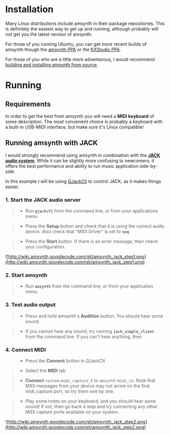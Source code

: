# Installation #

Many Linux distributions include amsynth in their package repositories. This is definitely the easiest way to get up and running, although probably will not get you the latest version of amsynth.

For those of you running Ubuntu, you can get more recent builds of amsynth though the [amsynth PPA](https://launchpad.net/~nick-nickdowell/+archive/amsynth-master-daily) or the [KXStudio PPA](https://launchpad.net/~kxstudio-team/+archive/plugins).

For those of you who are a little more adventurous, I would recommend [building and installing amsynth from source](BuildingFromSource.md).


# Running #

## Requirements ##

In order to get the best from amsynth you will need a **MIDI keyboard** of some description. The most convenient choice is probably a keyboard with a built-in USB-MIDI interface, but make sure it's Linux compatible!

## Running amsynth with JACK ##

I would strongly recommend using amsynth in combination with the **[JACK audio system](http://jackaudio.org/)**. While it can be slightly more confusing to newcomers, it offers the best performance and ability to run music application side-by-side.

In this example I will be using [QJackCtl](http://qjackctl.sourceforge.net/) to control JACK, as it makes things easier.

### 1. Start the JACK audio server ###

> - Run **`qjackctl`** from the command line, or from your applications menu.

> - Press the **Setup** button and check that it is using the correct audio device. Also check that "MIDI Driver" is set to **`seq`**.

> - Press the **Start** button. If there is an error message, then check your configuration.

![http://wiki.amsynth.googlecode.com/git/amsynth_jack_step1.png](http://wiki.amsynth.googlecode.com/git/amsynth_jack_step1.png)

### 2. Start amsynth ###

> - Run **`amsynth`** from the command line, or from your application menu.

### 3. Test audio output ###

> - Press and hold amsynth's **Audition** button. You should hear some sound.

> - If you cannot hear any sound, try running **`jack_simple_client`** from the command line. If you can't hear anything, then

### 4. Connect MIDI ###

> - Press the **Connect** button in QJackCtl

> - Select the **MIDI** tab

> - **Connect** `system:midi_capture_X` to `amsynth:midi_in`. Note that MIDI messages from your device may not arrive on the first midi\_capture port, so try them one by one.

> - Play some notes on your keyboard, and you should hear some sound! If not, then go back a step and try connecting any other MIDI capture ports available on your system.

![http://wiki.amsynth.googlecode.com/git/amsynth_jack_step2.png](http://wiki.amsynth.googlecode.com/git/amsynth_jack_step2.png)